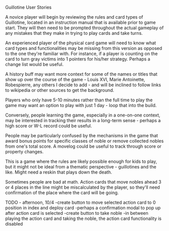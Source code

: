 Guillotine User Stories

A novice player will begin by reviewing the rules and card types of Guillotine, located in an instruction manual that is available prior to game start. They will then need to be prompted throughout the actual gameplay of any mistakes that they make in trying to play cards and take turns.

An experienced player of the physical card game will need to know what card types and functionalities may be missing from this version as opposed to the one they're familiar with. For instance, if a player is counting on the card to turn gray victims into 1 pointers for his/her strategy. Perhaps a change list would be useful.

A history buff may want more context for some of the names or titles that show up over the course of the game - Louis XVI, Marie Antoinette, Robespierre, any others I decide to add - and will be inclined to follow links to wikipedia or other sources to get the background.

Players who only have 5-10 minutes rather than the full time to play the game may want an option to play with just 1 day - loop that into the build.

Conversely, people learning the game, especially in a one-on-one context, may be interested in tracking their results in a long-term sense - perhaps a high score or W-L record could be useful.

People may be particularly confused by the mechanisms in the game that award bonus points for specific classes of noble or remove collected nobles from one's total score. A movelog could be useful to track through score or property changes.

This is a game where the rules are likely possible enough for kids to play, but it might not be ideal from a thematic perspective - guillotines and the like. Might need a reskin that plays down the death.

Sometimes people are bad at math. Action cards that move nobles ahead 3 or 4 places in the line might be miscalculated by the player, so they'll need confirmation of the place where the card will be going.

TODO - afternoon, 10/4
-create button to move selected action card to 0 position in index and deploy card
-perhaps a confirmation modal to pop up after action card is selected
-create button to take noble
-in between playing the action card and taking the noble, the action card functionality is disabled